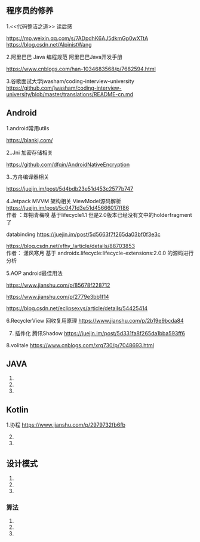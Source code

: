 
## 程序员的修养

1.<<代码整洁之道>> 读后感 

https://mp.weixin.qq.com/s/7ADpdhK6AJ5dkmGp0wXTtA https://blog.csdn.net/AlpinistWang

2.阿里巴巴 Java 编程规范 阿里巴巴Java开发手册 

https://www.cnblogs.com/han-1034683568/p/7682594.html

3.谷歌面试大学jwasham/coding-interview-university 
https://github.com/jwasham/coding-interview-university/blob/master/translations/README-cn.md



## Android 

1.android常用utils

https://blankj.com/

2..Jni 加密存储相关

https://github.com/dfqin/AndroidNativeEncryption

3..方舟编译器相关

https://juejin.im/post/5d4bdb23e51d453c2577b747

4.Jetpack MVVM 架构相关
ViewModel源码解析
https://juejin.im/post/5c047fd3e51d45666017ff86  
作者 ：却把青梅嗅 
基于lifecycle1.1  但是2.0版本已经没有文中的holderfragment了

databinding
https://juejin.im/post/5d5663f7f265da03bf0f3e3c

https://blog.csdn.net/xfhy_/article/details/88703853  
作者： 潇风寒月 
基于 androidx.lifecycle:lifecycle-extensions:2.0.0 的源码进行分析

5.AOP android最佳用法

https://www.jianshu.com/p/85678f228712

https://www.jianshu.com/p/2779e3bb1f14

https://blog.csdn.net/eclipsexys/article/details/54425414

6.RecyclerView 回收复用原理
https://www.jianshu.com/p/2b19e9bcda84 

7. 插件化 腾讯Shadow
https://juejin.im/post/5d331fa8f265da1bba593ff6

8.volitale
https://www.cnblogs.com/xrq730/p/7048693.html

## JAVA 

1.

2.

3.

## Kotlin 

1.协程
https://www.jianshu.com/p/2979732fb6fb

2.

3.

## 设计模式 

1.

2.

3.

### 算法

1.

2.

3.

